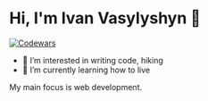 # Hi, I'm Ivan Vasylyshyn 👋

[![Codewars](https://www.codewars.com/users/vanyavasylyshyn/badges/micro)](https://www.codewars.com/users/vanyavasylyshyn)

- 👀 I’m interested in writing code, hiking
- 🌱 I’m currently learning how to live

My main focus is web development.

<!---
vanyavasylyshyn/vanyavasylyshyn is a ✨ special ✨ repository because its `README.md` (this file) appears on your GitHub profile.
You can click the Preview link to take a look at your changes.
--->
